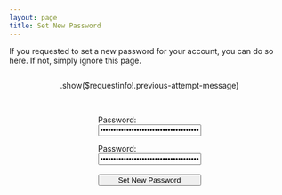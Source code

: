 ```yaml
---
layout: page
title: Set New Password
---
```

If you requested to set a new password for your account, you can do so here. If not, simply ignore this page.

<form action="/command/set-new-password" method="post">
	<input type="hidden" name="name" value=".show($requestinfo!.name)">
	<div style="display:flex; flex-direction:column; justify-content:center; margin-bottom:50px;">
		<div style="margin-left:auto; margin-right:auto;">
			<p>.show($requestinfo!.previous-attempt-message)</p>
		</div>
		<div style="margin-left:auto; margin-right:auto;">
			<br>
			<p style="margin-bottom:0px">Password:</p>
			<input style="color:black;" type="password" name="set-new-password-1" value=".show($requestinfo!.set-new-password-1)">
			<br>
			<p style="margin-bottom:0px">Password:</p>
			<input style="color:black;" type="password" name="set-new-password-2" value=".show($requestinfo!.set-new-password-2)">
			<br>
			<br>
			<input style="width:100%; color:black;" type="submit" value="Set New Password">
		</div>
	</div>
</form>
